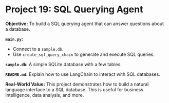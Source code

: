 # Project 19: SQL Querying Agent

**Objective:** To build a SQL querying agent that can answer questions about a database.

**`main.py`:**
*   Connect to a `sample.db`.
*   Use `create_sql_query_chain` to generate and execute SQL queries.

**`sample.db`:** A simple SQLite database with a few tables.

**`README.md`:** Explain how to use LangChain to interact with SQL databases.

**Real-World Value:** This project demonstrates how to build a natural language interface to a SQL database. This is useful for business intelligence, data analysis, and more.